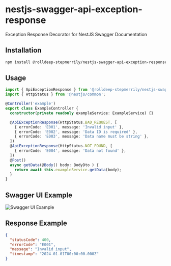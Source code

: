 # nestjs-swagger-api-exception-response

Exception Response Decorator for NestJS Swagger Documentation

## Installation

```bash
npm install @rolldeep-stepmerrily/nestjs-swagger-api-exception-response
```

## Usage

```typescript
import { ApiExceptionResponse } from '@rolldeep-stepmerrily/nestjs-swagger-api-exception-response';
import { HttpStatus } from '@nestjs/common';

@Controller('example')
export class ExampleController {
  constructor(private readonly exampleService: ExampleService) {}

  @ApiExceptionResponse(HttpStatus.BAD_REQUEST, [
    { errorCode: 'E001', message: 'Invalid input' },
    { errorCode: 'E002', message: 'Data ID is required' },
    { errorCode: 'E003', message: 'Data name must be string' },
  ])
  @ApiExceptionResponse(HttpStatus.NOT_FOUND, [
    { errorCode: 'E004', message: 'Data not found' },
  ])
  @Post()
  async getData(@Body() body: BodyDto ) {
    return await this.exampleService.getData(body);
  }
}
```

## Swagger UI Example

![Swagger UI Example](https://d1zuvtsumd8p96.cloudfront.net/examples/swagger.png)


## Response Example

```json
{
  "statusCode": 400,
  "errorCode": "E001",
  "message": "Invalid input",
  "timestamp": "2024-01-01T00:00:00.000Z"
}
```
